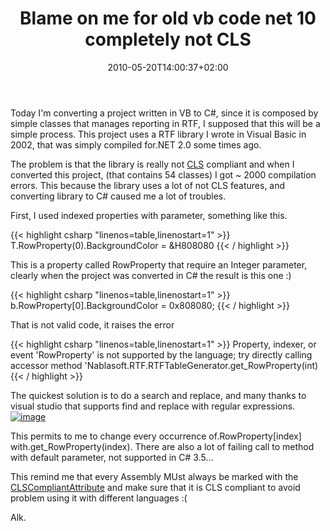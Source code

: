 ﻿---
title: "Blame on me for old vb code net 10 completely not CLS"
description: ""
date: 2010-05-20T14:00:37+02:00
draft: false
tags: [NET framework]
categories: [NET framework]
---
Today I'm converting a project written in VB to C#, since it is composed by simple classes that manages reporting in RTF, I supposed that this will be a simple process. This project uses a RTF library I wrote in Visual Basic in 2002, that was simply compiled for.NET 2.0 some times ago.

The problem is that the library is really not [CLS](http://blogs.msdn.com/brada/archive/2004/03/20/93341.aspx) compliant and when I converted this project, (that contains 54 classes) I got ~ 2000 compilation errors. This because the library uses a lot of not CLS features, and converting library to C# caused me a lot of troubles.

First, I used indexed properties with parameter, something like this.

{{< highlight csharp "linenos=table,linenostart=1" >}}
T.RowProperty(0).BackgroundColor = &H808080
{{< / highlight >}}

This is a property called RowProperty that require an Integer parameter, clearly when the project was converted in C# the result is this one :)

{{< highlight csharp "linenos=table,linenostart=1" >}}
b.RowProperty[0].BackgroundColor = 0x808080;
{{< / highlight >}}

That is not valid code, it raises the error

{{< highlight csharp "linenos=table,linenostart=1" >}}
Property, indexer, or event 'RowProperty' is not supported by the language; try directly calling accessor method 'Nablasoft.RTF.RTFTableGenerator.get_RowProperty(int)
{{< / highlight >}}

The quickest solution is to do a search and replace, and many thanks to visual studio that supports find and replace with regular expressions.[![image](https://www.codewrecks.com/blog/wp-content/uploads/2010/05/image_thumb17.png "image")](https://www.codewrecks.com/blog/wp-content/uploads/2010/05/image17.png)

This permits to me to change every occurrence of.RowProperty[index] with.get\_RowProperty(index). There are also a lot of failing call to method with default parameter, not supported in C# 3.5...

This remind me that every Assembly MUst always be marked with the [CLSCompliantAttribute](http://msdn.microsoft.com/en-us/library/system.clscompliantattribute.aspx) and make sure that it is CLS compliant to avoid problem using it with different languages :(

Alk.
